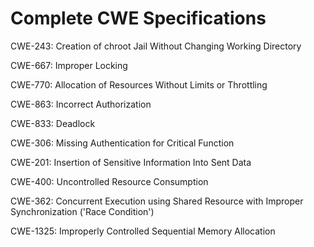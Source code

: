 

# Complete CWE Specifications

CWE-243: Creation of chroot Jail Without Changing Working Directory

CWE-667: Improper Locking

CWE-770: Allocation of Resources Without Limits or Throttling

CWE-863: Incorrect Authorization

CWE-833: Deadlock

CWE-306: Missing Authentication for Critical Function

CWE-201: Insertion of Sensitive Information Into Sent Data

CWE-400: Uncontrolled Resource Consumption

CWE-362: Concurrent Execution using Shared Resource with Improper Synchronization ('Race Condition')

CWE-1325: Improperly Controlled Sequential Memory Allocation